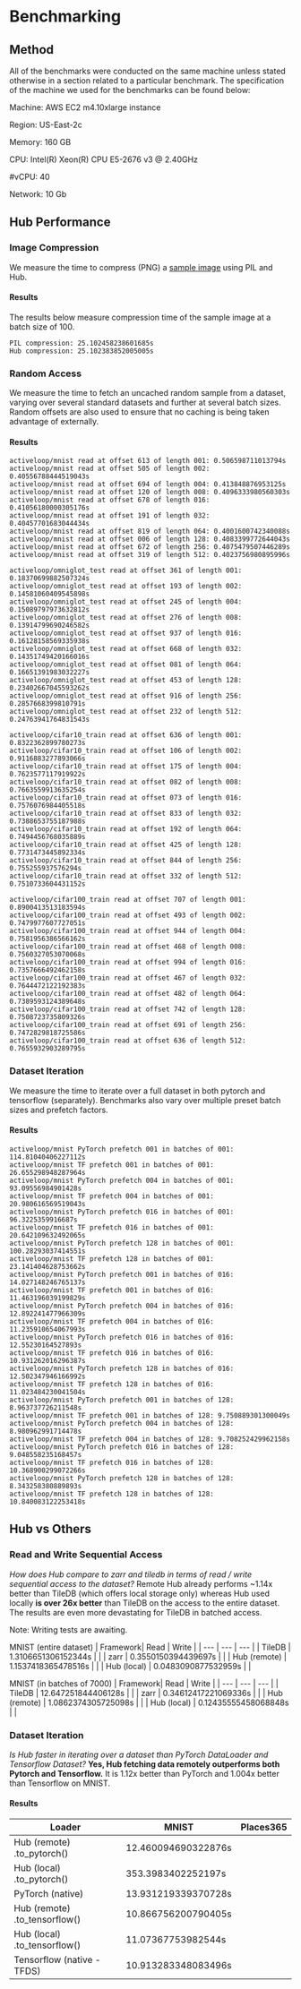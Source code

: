 # Benchmarking

## Method

All of the benchmarks were conducted on the same machine unless stated otherwise in a section related to a particular benchmark. The specification of the machine we used for the benchmarks can be found below:

Machine: AWS EC2 m4.10xlarge instance

Region: US-East-2c

Memory: 160 GB

CPU: Intel(R) Xeon(R) CPU E5-2676 v3 @ 2.40GHz

#vCPU: 40

Network: 10 Gb

## Hub Performance

### Image Compression

We measure the time to compress (PNG) a [sample image](images/compression_benchmark_image.png) using PIL and Hub.

#### Results

The results below measure compression time of the sample image at a batch size of 100.

```
PIL compression: 25.102458238601685s
Hub compression: 25.102383852005005s
```

### Random Access

We measure the time to fetch an uncached random sample from a dataset,
varying over several standard datasets and further at several batch sizes.
Random offsets are also used to ensure that no caching is being taken advantage of externally.

#### Results

```
activeloop/mnist read at offset 613 of length 001: 0.506598711013794s
activeloop/mnist read at offset 505 of length 002: 0.40556788444519043s
activeloop/mnist read at offset 694 of length 004: 0.413848876953125s
activeloop/mnist read at offset 120 of length 008: 0.4096333980560303s
activeloop/mnist read at offset 678 of length 016: 0.41056180000305176s
activeloop/mnist read at offset 191 of length 032: 0.40457701683044434s
activeloop/mnist read at offset 819 of length 064: 0.4001600742340088s
activeloop/mnist read at offset 006 of length 128: 0.4083399772644043s
activeloop/mnist read at offset 672 of length 256: 0.4075479507446289s
activeloop/mnist read at offset 319 of length 512: 0.4023756980895996s

activeloop/omniglot_test read at offset 361 of length 001: 0.18370699882507324s
activeloop/omniglot_test read at offset 193 of length 002: 0.14581060409545898s
activeloop/omniglot_test read at offset 245 of length 004: 0.15089797973632812s
activeloop/omniglot_test read at offset 276 of length 008: 0.13914799690246582s
activeloop/omniglot_test read at offset 937 of length 016: 0.16128158569335938s
activeloop/omniglot_test read at offset 668 of length 032: 0.14351749420166016s
activeloop/omniglot_test read at offset 081 of length 064: 0.16651391983032227s
activeloop/omniglot_test read at offset 453 of length 128: 0.23402667045593262s
activeloop/omniglot_test read at offset 916 of length 256: 0.2857668399810791s
activeloop/omniglot_test read at offset 232 of length 512: 0.24763941764831543s

activeloop/cifar10_train read at offset 636 of length 001: 0.8322362899780273s
activeloop/cifar10_train read at offset 106 of length 002: 0.9116883277893066s
activeloop/cifar10_train read at offset 175 of length 004: 0.7623577117919922s
activeloop/cifar10_train read at offset 082 of length 008: 0.7663559913635254s
activeloop/cifar10_train read at offset 073 of length 016: 0.7576076984405518s
activeloop/cifar10_train read at offset 833 of length 032: 0.7388653755187988s
activeloop/cifar10_train read at offset 192 of length 064: 0.7494456768035889s
activeloop/cifar10_train read at offset 425 of length 128: 0.7731473445892334s
activeloop/cifar10_train read at offset 844 of length 256: 0.755255937576294s
activeloop/cifar10_train read at offset 332 of length 512: 0.7510733604431152s

activeloop/cifar100_train read at offset 707 of length 001: 0.8900413513183594s
activeloop/cifar100_train read at offset 493 of length 002: 0.7479977607727051s
activeloop/cifar100_train read at offset 944 of length 004: 0.7581956386566162s
activeloop/cifar100_train read at offset 468 of length 008: 0.7560327053070068s
activeloop/cifar100_train read at offset 994 of length 016: 0.7357666492462158s
activeloop/cifar100_train read at offset 467 of length 032: 0.7644472122192383s
activeloop/cifar100_train read at offset 482 of length 064: 0.7389593124389648s
activeloop/cifar100_train read at offset 742 of length 128: 0.7508723735809326s
activeloop/cifar100_train read at offset 691 of length 256: 0.7472829818725586s
activeloop/cifar100_train read at offset 636 of length 512: 0.7655932903289795s
```

### Dataset Iteration

We measure the time to iterate over a full dataset in both pytorch and tensorflow (separately).
Benchmarks also vary over multiple preset batch sizes and prefetch factors.

#### Results

```
activeloop/mnist PyTorch prefetch 001 in batches of 001: 114.81040406227112s
activeloop/mnist TF prefetch 001 in batches of 001: 26.655298948287964s
activeloop/mnist PyTorch prefetch 004 in batches of 001: 93.09556984901428s
activeloop/mnist TF prefetch 004 in batches of 001: 20.980616569519043s
activeloop/mnist PyTorch prefetch 016 in batches of 001: 96.3225359916687s
activeloop/mnist TF prefetch 016 in batches of 001: 20.642109632492065s
activeloop/mnist PyTorch prefetch 128 in batches of 001: 100.28293037414551s
activeloop/mnist TF prefetch 128 in batches of 001: 23.141404628753662s
activeloop/mnist PyTorch prefetch 001 in batches of 016: 14.027148246765137s
activeloop/mnist TF prefetch 001 in batches of 016: 11.463196039199829s
activeloop/mnist PyTorch prefetch 004 in batches of 016: 12.892241477966309s
activeloop/mnist TF prefetch 004 in batches of 016: 11.235910654067993s
activeloop/mnist PyTorch prefetch 016 in batches of 016: 12.55230164527893s
activeloop/mnist TF prefetch 016 in batches of 016: 10.931262016296387s
activeloop/mnist PyTorch prefetch 128 in batches of 016: 12.502347946166992s
activeloop/mnist TF prefetch 128 in batches of 016: 11.023484230041504s
activeloop/mnist PyTorch prefetch 001 in batches of 128: 8.963737726211548s
activeloop/mnist TF prefetch 001 in batches of 128: 9.750889301300049s
activeloop/mnist PyTorch prefetch 004 in batches of 128: 8.980962991714478s
activeloop/mnist TF prefetch 004 in batches of 128: 9.708252429962158s
activeloop/mnist PyTorch prefetch 016 in batches of 128: 9.048558235168457s
activeloop/mnist TF prefetch 016 in batches of 128: 10.368900299072266s
activeloop/mnist PyTorch prefetch 128 in batches of 128: 8.343258380889893s
activeloop/mnist TF prefetch 128 in batches of 128: 10.840083122253418s
```

## Hub vs Others

### Read and Write Sequential Access

*How does Hub compare to zarr and tiledb in terms of read / write sequential access to the dataset?*
Remote Hub already performs ~1.14x better than TileDB (which offers local storage only) whereas Hub used locally **is over 26x better** than TileDB on the access to the entire dataset. The results are even more devastating for TileDB in batched access.

Note: Writing tests are awaiting.

MNIST (entire dataset)
| Framework| Read | Write |
| --- | --- | --- |
| TileDB | 1.3106651306152344s | |
| zarr | 0.3550150394439697s | |
| Hub (remote) | 1.1537418365478516s | |
| Hub (local) | 0.0483090877532959s | |

MNIST (in batches of 7000)
| Framework| Read | Write |
| --- | --- | --- |
| TileDB | 12.647251844406128s | |
| zarr | 0.34612417221069336s | |
| Hub (remote) | 1.0862374305725098s | |
| Hub (local) | 0.12435555458068848s | |

### Dataset Iteration

*Is Hub faster in iterating over a dataset than PyTorch DataLoader and Tensorflow Dataset?*
**Yes, Hub fetching data remotely outperforms both Pytorch and Tensorflow.**
It is 1.12x better than PyTorch and 1.004x better than Tensorflow on MNIST.

#### Results
| Loader | MNIST | Places365 |
| --- | --- | --- |
| Hub (remote) .to_pytorch() | 12.460094690322876s |  |
| Hub (local) .to_pytorch() | 353.3983402252197s |  |
| PyTorch (native) | 13.931219339370728s | |
| Hub (remote) .to_tensorflow() | 10.866756200790405s |  |
| Hub (local) .to_tensorflow() | 11.07367753982544s |  |
| Tensorflow (native - TFDS) | 10.913283348083496s |  |
